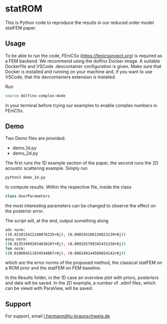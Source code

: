 
# statROM

This is Python code to reproduce the results in our reduced order model statFEM paper.


## Usage
To be able to run the code, FEniCSx (https://fenicsproject.org) is required as a FEM backend. We recommend using the dolfinx Docker image. A suitable Dockerfile and VSCode .devcontainer configuration is given. Make sure that Docker is installed and running on your machine and, if you want to use VSCode, that the devcontainers extension is installed.

Run
```bash
source dolfinx-complex-mode

```
in your terminal before trying our examples to enable complex numbers in FEniCSx.


## Demo

Two Demo files are provided:

- demo_1d.py
- demo_2d.py

The first runs the 1D example section of the paper, the second runs the 2D acoustic scattering example.
Simply run
```bash
python3 demo_1d.py

```
to compute results. 
Within the respective file, inside the class 
```python
class UserParameters
```
the most interesting parameters can be changed to observe the effect on the posterior error.

The script will, at the end, output something along
```bash
adv norm:
((0.011015422140876235+0j), (0.008556106136823139+0j))
easy norm:
((0.013534992654630207+0j), (0.009155798345431258+0j))
fem norm:
((0.010004511934544867+0j), (0.008149144589654142+0j))
```
which are the error norms of the proposed method, the classical statFEM on a ROM prior and the statFEM on FEM baseline.

In the Results folder, in the 1D case an overview plot with priors, posteriors and data will be saved. In the 2D example, a number of .xdmf files, which can be viewd with ParaView, will be saved.

## Support

For support, email l.hermann@tu-braunschweig.de



